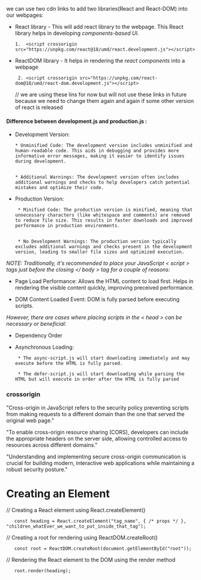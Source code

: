 
  we can use two cdn links to add two libraries(React and React-DOM) into our webpages:   
            
*   React library - This will add react library to the webpage. This React library helps in developing *components-based UI*.

        1.  <script crossorigin src="https://unpkg.com/react@18/umd/react.development.js"></script>


*   ReactDOM library - It helps in rendering the *react components* into a webpage

         2. <script crossorigin src="https://unpkg.com/react-dom@18/umd/react-dom.development.js"></script>


       // we are using these lins for now but will not use these links in  future because we need to change them again and again if some other version of react is released  

 #### Difference between development.js and production.js :
        
*  Development Version:

       * Unminified Code: The development version includes unminified and human-readable code. This aids in debugging and provides more informative error messages, making it easier to identify issues during development.

       
       * Additional Warnings: The development version often includes additional warnings and checks to help developers catch potential mistakes and optimize their code.

* Production Version:

       * Minified Code: The production version is minified, meaning that unnecessary characters (like whitespace and comments) are removed to reduce file size. This results in faster downloads and improved performance in production environments.


       * No Development Warnings: The production version typically excludes additional warnings and checks present in the development version, leading to smaller file sizes and optimized execution.


*NOTE: Traditionally, it's recommended to place your JavaScript < script > tags just before the closing </ body > tag for a couple of reasons:*
* Page Load Performance: Allows the HTML content to load first. Helps in rendering the visible content quickly, improving preceived performance.

* DOM Content Loaded Event: DOM is fully parsed before executing scripts.


*However, there are cases where placing scripts in the < head > can be necessary or beneficial:*     
* Dependency Order  
* Asynchronous Loading:

       * The async-script.js will start downloading immediately and may execute before the HTML is fully parsed.

       * The defer-script.js will start downloading while parsing the HTML but will execute in order after the HTML is fully parsed
       

### crossorigin   
"Cross-origin in JavaScript refers to the security policy preventing scripts from making requests to a different domain than the one that served the original web page."

"To enable cross-origin resource sharing (CORS), developers can include the appropriate headers on the server side, allowing controlled access to resources across different domains."

"Understanding and implementing secure cross-origin communication is crucial for building modern, interactive web applications while maintaining a robust security posture."

# Creating an Element  
// Creating a React element using React.createElement()

       const heading = React.createElement("tag_name", { /* props */ }, "children_whatEver_we_want_to_put_inside_that_tag");

// Creating a root for rendering using ReactDOM.createRoot()

       const root = ReactDOM.createRoot(document.getElementById("root"));

// Rendering the React element to the DOM using the render method

       root.render(heading);
 


